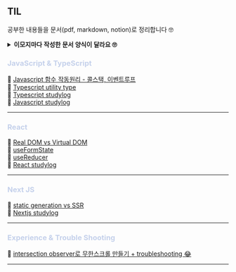 ## TIL

공부한 내용들을 문서(pdf, markdown, notion)로 정리합니다 🤓 <br/>

<details>
<summary style="font-weight:600"> 이모지마다 작성한 문서 양식이 달라요 🙄</summary>
<div markdown="1">

| emoji |   type   |
| :---: | :------: |
|  📌   |   pdf    |
|  📝   | markdown |
|  📕   |  notion  |

</div>
<p style="font-style:italic">😎 노션에서 markdown / pdf로 옮겨가는 중 😎</p>
</details>

<h3 style="color:#c5d1eb">JavaScript & TypeScript</h3>
<span>📌  <a href="https://github.com/jio-ping/TIL/blob/b35eade2e92c7e2868db827136ca1cc904db92e5/Javascript/%EC%9E%90%EB%B0%94%EC%8A%A4%ED%81%AC%EB%A6%BD%ED%8A%B8%EC%9D%98%20%ED%95%A8%EC%88%98%EC%9E%91%EB%8F%99%EC%9B%90%EB%A6%AC.pdf">Javascript 함수 작동원리 - 콜스택, 이벤트루프 <a/></span><br/>
<span>📕 <a href="https://localhost1029.notion.site/utility-type-df747f6f609d41418fbe3b18610bbc0d?pvs=4">Typescript utility type <a/></span><br/>
<span>📕 <a href="https://localhost1029.notion.site/typescript-study-f62f24cf5f6f48f18d17fa03ef26267b?pvs=4">Typescript studylog <a/></span><br/>
<span>📕 <a href="https://localhost1029.notion.site/c7f984bf54db4fcbba2f3fd99c5c76ec?pvs=4">Javascript studylog<a/></span><br/>
<hr>

<h3 style="color:#c5d1eb">React</h3>
<span>📌 <a href="https://github.com/jio-ping/TIL/blob/main/react/VirtualDOMvsRealDOM.pdf">Real DOM vs Virtual DOM<a/></span><br/>
<span>📕 <a href="https://localhost1029.notion.site/useFormState-useActionState-143f9a2a1f3a80cda9abeb69c359cdfa?pvs=4">useFormState<a/></span><br/>
<span>📕 <a href="https://localhost1029.notion.site/useReducer-8f2b2301ac0d458bad354b5552f45330?pvs=4">useReducer<a/></span><br/>
<span>📕 <a href="https://localhost1029.notion.site/6b3ce94efee34f8eab25bbf46a66c88a?pvs=4">React studylog<a/></span><br/>

<hr>
<h3 style="color:#c5d1eb">Next JS</h3>
<span>📌 <a href="https://github.com/jio-ping/TIL/blob/main/Nextjs/static%20generation%20vs%20SSR%20(next.js).pdf">static generation vs SSR<a/></span><br/>
<span>📕 <a href="https://localhost1029.notion.site/Next-js-study-7ac36aaf8c634a08ad5ef6f0343e596e?pvs=4">Nextjs studylog<a/></span><br/>
<hr>

<h3 style="color:#c5d1eb">Experience & Trouble Shooting</h3>
<span>📕 <a href="https://localhost1029.notion.site/intersection-observer-troubleshooting-102f9a2a1f3a801c895ce4329ec12f43">intersection observer로 무한스크롤 만들기 + troubleshooting 😂<a/></span><br/>
<hr>

